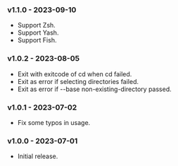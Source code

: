 ### v1.1.0 - 2023-09-10

- Support Zsh.
- Support Yash.
- Support Fish.

### v1.0.2 - 2023-08-05

- Exit with exitcode of cd when cd failed.
- Exit as error if selecting directories failed.
- Exit as error if --base non-existing-directory passed.

### v1.0.1 - 2023-07-02

- Fix some typos in usage.

### v1.0.0 - 2023-07-01

- Initial release.
